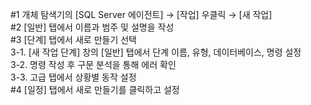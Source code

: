 #1 개체 탐색기의 [SQL Server 에이전트] → [작업] 우클릭 → [새 작업] <br>
#2 [일반] 탭에서 이름과 범주 및 설명을 작성 <br>
#3 [단계] 탭에서 새로 만들기 선택 <br>
 3-1. [새 작업 단계] 창의 [일반] 탭에서 단계 이름, 유형, 데이터베이스, 명령 설정 <br>
 3-2. 명령 작성 후 구문 분석을 통해 에러 확인 <br>
 3-3. 고급 탭에서 상황별 동작 설정 <br>
#4 [일정] 탭에서 새로 만들기를 클릭하고 설정 <br>
